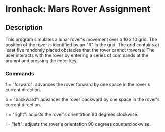 # Ironhack: Mars Rover Assignment

## Description
This program simulates a lunar rover's movement over a 10 x 10 grid. The position of the rover is identified by an "R" in the grid. The grid contains at least five randomly placed obstacles that the rover cannot traverse. The user interacts with the rover by entering a series of commands at the prompt and pressing the enter key.

### Commands

f = "forward": advances the rover forward by one space in the rover's current direction.

b = "backward": advances the rover backward by one space in the rover's current direction.

r = "right": adjusts the rover's orientation 90 degrees clockwise.

l = "left": adjusts the rover's orientation 90 degrees counterclockwise.
